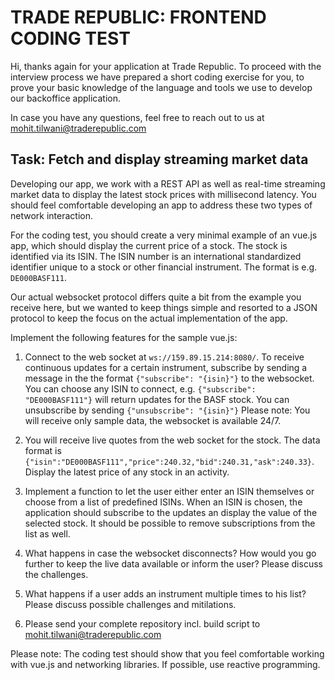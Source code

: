 # TRADE REPUBLIC: FRONTEND CODING TEST

Hi, thanks again for your application at Trade Republic. To proceed with the
interview process we have prepared a short coding exercise for you, to prove your
basic knowledge of the language and tools we use to develop our backoffice
application.

In case you have any questions, feel free to reach out to us at
mohit.tilwani@traderepublic.com

## Task: Fetch and display streaming market data

Developing our app, we work with a REST API as well as real-time streaming market
data to display the latest stock prices with millisecond latency. You should feel
comfortable developing an app to address these two types of network interaction.

For the coding test, you should create a very minimal example of an vue.js app, 
which should display the current price of a stock. The stock is identified via its ISIN. 
The ISIN number is an international standardized identifier unique to a stock or 
other financial instrument. The format is e.g. `DE000BASF111`.

Our actual websocket protocol differs quite a bit from the example you receive here,
but we wanted to keep things simple and resorted to a JSON protocol to keep the
focus on the actual implementation of the app.

Implement the following features for the sample vue.js:

1. Connect to the web socket at `ws://159.89.15.214:8080/`. To receive
continuous updates for a certain instrument, subscribe by sending a message in
the the format `{"subscribe": "{isin}"}` to the websocket. You can choose
any ISIN to connect, e.g. `{"subscribe": "DE000BASF111"}` will return updates
for the BASF stock. You can unsubscribe by sending `{"unsubscribe": "{isin}"}`
Please note: You will receive only sample data, the websocket is available 24/7.

2. You will receive live quotes from the web socket for the stock. The data format is
`{"isin":"DE000BASF111","price":240.32,"bid":240.31,"ask":240.33}`. Display the
latest price of any stock in an activity.

3. Implement a function to let the user either enter an ISIN themselves or
choose from a list of predefined ISINs. When an ISIN is chosen, the application
should subscribe to the updates an display the value of the selected stock. It should be
possible to remove subscriptions from the list as well.

4. What happens in case the websocket disconnects? How would you go further to keep
the live data available or inform the user? Please discuss the challenges.

5. What happens if a user adds an instrument multiple times to his list? Please discuss
possible challenges and mitilations.

6. Please send your complete repository incl. build script to
mohit.tilwani@traderepublic.com

Please note: The coding test should show that you feel comfortable working with
vue.js and networking libraries. If possible, use reactive programming.